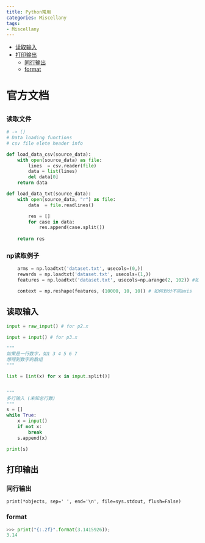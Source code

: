 ```yaml
---
title: Python常用
categories: Miscellany
tags:
- Miscellany
---
```


- [读取输入](#读取输入)
- [打印输出](#打印输出)
  - [同行输出](#同行输出)
  - [format](#format)

# 官方文档
## 

### 读取文件
```python
# -> ()
# Data loading functions 
# csv file elete header info

def load_data_csv(source_data):
    with open(source_data) as file:
        lines  = csv.reader(file)
        data = list(lines)
        del data[0]
    return data

def load_data_txt(source_data):
    with open(source_data, "r") as file:
        data  = file.readlines()

        res = []        
        for case in data:
            res.append(case.split())
            
    return res
```

### np读取例子
```python
    arms = np.loadtxt('dataset.txt', usecols=(0,))
    rewards = np.loadtxt('dataset.txt', usecols=(1,))
    features = np.loadtxt('dataset.txt', usecols=np.arange(2, 102)) #如何选定多列

    context = np.reshape(features, (10000, 10, 10)) # 如何划分不同axis
```

## 读取输入
```python
input = raw_input() # for p2.x

input = input() # for p3.x

"""
如果是一行数字，如1 3 4 5 6 7
想得到数字的数组
"""

list = [int(x) for x in input.split()]


"""
多行输入 (未知总行数)
"""
s = []
while True:
    x = input()
    if not x:
        break
    s.append(x)

print(s)
```

## 打印输出
### 同行输出
```
print(*objects, sep=' ', end='\n', file=sys.stdout, flush=False)
```

### format
```py
>>> print("{:.2f}".format(3.1415926));
3.14
```



